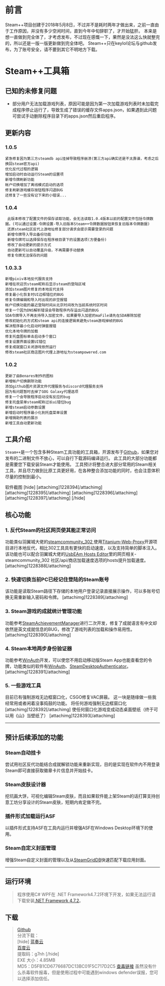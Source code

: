 # 前言

Steam++项目创建于2018年5月8日，不过并不是耗时两年才做出来，之前一直由于工作原因，并没有多少空闲时间，直到今年中旬辞职了，才开始猛肝。
本来是想一直做到完全体了，才考虑发布，不过现在感慨一下，果然是没法这么快就整完的，所以还是一版一版更新做到完全体吧。
Steam++只在keylol论坛与github发布，为了账号安全，请不要到其它不明地方下载。

# Steam++工具箱


## 已知的未修复问题
* 部分用户无法加载游戏列表，原因可能是因为第一次加载游戏列表时未加载完成程序停止运行了，导致生成了错误的缓存文件apps.json，如果遇到此问题可尝试手动删除程序目录下的apps.json然后重启程序。


## 更新内容

### 1.0.5
```
紧急修复因为第三方steamdb api挂掉导致程序崩溃(第三方api确实还是不太靠谱，考虑之后换回steam官方api)
优化反代过程的逻辑
增加启动时自动运行Steam的设置项
新增令牌刷新功能
帐户切换增加了离线模式启动的选项
修复刷新游戏缓存按钮程序闪退BUG
还修复了一些没有记下来的小错误...
```

### 1.0.4
```
 此版本修改了配置文件的保存读取功能，会无法读取1.0.4版本以前的配置文件包括令牌数据。(可以通过设置-令牌设置-导入旧版本Steam++令牌数据按钮来恢复旧版本令牌数据)
 还原steam社区反代上游地址修复部分请求会提示需要登录的问题
 新增令牌导入导出备份功能
 新增令牌可以选择保存在程序根目录下的设置选项(方便备份)
 修改了自动更新的提示方式
 自动更新可以自动覆盖升级，不再需要手动替换
 修复令牌无法保存的问题
```

### 1.0.3.3
```
新增pixiv本地反代服务支持
新增在欢迎页steam昵称后显示steam的登陆区域
添加steam图片修复的本地反代支持
修复最小化恢复时UI边框错位的BUG
修复令牌编辑和导入时出现的非空报错
帐户切换功能的最近登陆时间从北京时间改为当前系统时区时间
修复一个因为DNS解析错误会导致程序内存溢出闪退的BUG
SDA令牌导入不再支持导入加密文件，如果要导入加密的maFile请先在SDA移除加密
修改初始化的方式和steam api的连接逻辑来避免steam游戏掉帧的BUG
解决程序最小化启动时弹窗报错
优化本地令牌的加载
修复托盘图标单击启动多个窗口
修复设置界面设置UI错位
修复成就窗口关闭游戏依然运行
修改steam社区商店图片代理上游地址为steampowered.com
```

### 1.0.2

```
更新了由Benares制作的图标
新增帐户切换删除功能
添加github图片资源文件代理服务与discord代理服务支持
因为有问题暂时去掉了GOG Galaxy代理选项
修复一个会导致程序启动没有反应的bug
修复托盘菜单steam昵称过长ui错位bug
新增steam启动参数设置
新增启动时程序最小化到托盘菜单设置
新增捐助列表的展示
新增工具自动更新功能
```

## 工具介绍

   `Steam++`是一个包含多种Steam工具功能的工具箱，开源发布于[Github](https://github.com/rmbadmin/SteamTools)，如果您对发布的二进制文件不放心，可以自行下载源码编译运行。
   此工具的大部分功能都是需要您下载安装Steam才能使用。
   工具预计将整合进大部分常用的Steam相关工具，并且尽力做到比原工具更好用，在各种整合添加功能的同时，也会注意体积尽量的控制到最小。

软件截图
[hide]
[attachimg]1228394[/attachimg]
[attachimg]1228395[/attachimg]
[attachimg]1228396[/attachimg]
[attachimg]1228397[/attachimg]
[/hide]

## 核心功能


### 1. 反代Steam的社区网页使其能正常访问

 功能类似羽翼城大佬的[steamcommunity_302](https://www.dogfight360.com/blog/686/),使用[Titanium-Web-Proxy](https://github.com/justcoding121/Titanium-Web-Proxy)开源项目进行本地反代，相比302工具具有更快的启动速度，以及支持简单的脚本注入。该功能也可以配合羽翼城大佬的[UsbEAm Hosts Editor](https://www.dogfight360.com/blog/475/)里的网页相关-steamcommunity_302 社区/api/商店加载速度选项的hosts提升加载速度。
[attachimg]1228388[/attachimg]

### 2. 快速切换当前PC已经记住登陆的Steam账号

该功能是读取Steam路径下存储的本地用户登录记录直接展示操作，可以多账号切换无需重新输入密码和令牌。
[attachimg]1228389[/attachimg]

### 3. Steam游戏的成就统计管理功能

 功能参考[SteamAchievementManager](https://github.com/gibbed/SteamAchievementManager)进行二次开发，修复了成就语言有中文却依然是英文成就信息的BUG，修改了游戏列表的加载和操作易用性。
[attachimg]1228390[/attachimg]

### 4. Steam本地两步身份验证器

功能参考[WinAuth](https://github.com/winauth/winauth)开发，可以使您不用启动移动版Steam App也能查看您的令牌，功能类似的软件有[WinAuth](https://github.com/winauth/winauth)、[SteamDesktopAuthenticator](https://github.com/Jessecar96/SteamDesktopAuthenticator)。
[attachimg]1228391[/attachimg]

### 5. 一些游戏工具

目前已有强制游戏无边框窗口化，CSGO修复VAC屏蔽。
这一块是随缘做一些我经常用或者闲着没事捣鼓的功能。
将任何游戏强制无边框窗口化
[attachimg]1228392[/attachimg]
使任何窗口化游戏变成动态桌面壁纸（终于可以用《山》当壁纸了）
[attachimg]1228393[/attachimg]

------


## 预计后续添加的功能


### Steam自动挂卡

尝试用社区反代功能结合成就解锁功能来重新实现，目的是实现在软件内不用登录Steam即可直接获取徽章卡片信息并开始挂卡。

### Steam皮肤设计器

挖坑画大饼，可视化编辑Steam皮肤，而且如果软件能上架Steam的话打算支持创意工坊分享设计的Steam皮肤，短期内肯定做不完。

### 插件形式加载运行ASF

以插件形式支持ASF在工具内运行并增强ASF在Windows Desktop环境下的使用。

### Steam自定义封面管理

 增强Steam自定义封面的管理以及从[SteamGridDB](https://www.steamgriddb.com/)快速匹配下载应用封面。

------


## 运行环境

> 程序使用C# WPF在 .NET Framework4.7.2环境下开发，如果无法运行请下载安装[.NET Framework 4.7.2](https://dotnet.microsoft.com/download/dotnet-framework/net472)。

## 下载

> [Github](https://github.com/rmbadmin/SteamTools/releases)  
> 分流下载：  
> [hide]
> [蓝奏云](https://wws.lanzous.com/ilYjRk5ohfg)  
> [百度云](https://pan.baidu.com/s/1n4yAlzqe6RIhHKU4vuoVGA)  
> 提取码：g7nh
> [/hide]  
> EXE 大小：4.85MB  
> MD5：D5FB1CD6776687DC13BC01F5C717D2C5
> [查毒链接](https://www.virustotal.com/gui/file/6d0a506044013d1cea7c2b4f7734f2405ad7ac6b1f5213abc68743f979acf51f/detection)
   虽然没有什么杀毒软件报毒，但是使用过程中可能遇到windows defender误报，您可以选择添加信任。